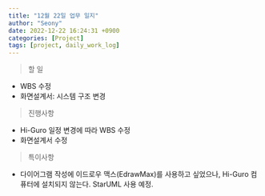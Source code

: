 ```yaml
---
title: "12월 22일 업무 일지"
author: "Seony"
date: 2022-12-22 16:24:31 +0900
categories: [Project]
tags: [project, daily_work_log]
---
```



> 할 일
* WBS 수정
* 화면설계서: 시스템 구조 변경


> 진행사항
* Hi-Guro 일정 변경에 따라 WBS 수정
* 화면설계서 수정


> 특이사항
* 다이어그램 작성에 이드로우 맥스(EdrawMax)를 사용하고 싶었으나, Hi-Guro 컴퓨터에 설치되지 않는다. StarUML 사용 예정.
